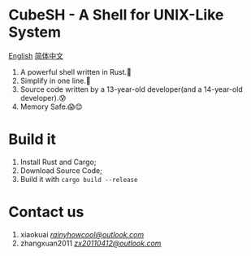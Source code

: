 # CubeSH - A Shell for UNIX-Like System
[English](README.md) [简体中文](README.zh_CN.md)
1. A powerful shell written in Rust.🎉
2. Simplify in one line.💪
3. Source code written by a 13-year-old developer(and a 14-year-old developer).😰
4. Memory Safe.😱😊

# Build it
1. Install Rust and Cargo;
2. Download Source Code;
3. Build it with `cargo build --release`

# Contact us
1. xiaokuai *rainyhowcool@outlook.com*
2. zhangxuan2011 *zx20110412@outlook.com*
